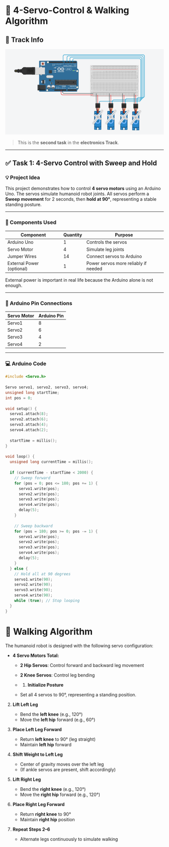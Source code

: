 # 🤖 4-Servo-Control & Walking Algorithm

## 🧠 Track Info
![diagram to show the project](RESULT.png)
> This is the **second task** in the **electronics Track**.

---

## ✅ Task 1: 4-Servo Control with Sweep and Hold

### 💡 Project Idea
This project demonstrates how to control **4 servo motors** using an Arduino Uno. The servos simulate humanoid robot joints. All servos perform a **Sweep movement** for 2 seconds, then **hold at 90°**, representing a stable standing posture.

---

### 🧰 Components Used

| Component             | Quantity | Purpose                                 |
|-----------------------|----------|-----------------------------------------|
| Arduino Uno           | 1        | Controls the servos                     |
| Servo Motor           | 4        | Simulate leg joints                     |
| Jumper Wires          | 14       | Connect servos to Arduino               |
| External Power (optional) | 1    | Power servos more reliably if needed    |

External power is important in real life because the Arduino alone is not enough.


---

### 🔌 Arduino Pin Connections

| Servo Motor | Arduino Pin |
|-------------|-------------|
| Servo1      | 8          |
| Servo2      | 6          |
| Servo3      | 4         |
| Servo4      | 2          |



---

### 💻 Arduino Code

```cpp
#include <Servo.h>

Servo servo1, servo2, servo3, servo4;
unsigned long startTime;
int pos = 0;

void setup() {
  servo1.attach(8);
  servo2.attach(6);
  servo3.attach(4);
  servo4.attach(2);

  startTime = millis();
}

void loop() {
  unsigned long currentTime = millis();

  if (currentTime - startTime < 2000) {
    // Sweep forward
    for (pos = 0; pos <= 180; pos += 1) {
      servo1.write(pos);
      servo2.write(pos);
      servo3.write(pos);
      servo4.write(pos);
      delay(5);
    }

    // Sweep backward
    for (pos = 180; pos >= 0; pos -= 1) {
      servo1.write(pos);
      servo2.write(pos);
      servo3.write(pos);
      servo4.write(pos);
      delay(5);
    }
  } else {
    // Hold all at 90 degrees
    servo1.write(90);
    servo2.write(90);
    servo3.write(90);
    servo4.write(90);
    while (true); // Stop looping
  }
}
```
# 🤖  Walking Algorithm
The humanoid robot is designed with the following servo configuration:

- **4 Servo Motors Total:**
  - **2 Hip Servos**: Control forward and backward leg movement
  - **2 Knee Servos**: Control leg bending
 
  - 1. **Initialize Posture**
   - Set all 4 servos to 90°, representing a standing position.

2. **Lift Left Leg**
   - Bend the **left knee** (e.g., 120°)
   - Move the **left hip** forward (e.g., 60°)
   

3. **Place Left Leg Forward**
   - Return **left knee** to 90° (leg straight)
   - Maintain **left hip** forward

4. **Shift Weight to Left Leg**
   - Center of gravity moves over the left leg
   - (If ankle servos are present, shift accordingly)

5. **Lift Right Leg**
   - Bend the **right knee** (e.g., 120°)
   - Move the **right hip** forward (e.g., 120°)

6. **Place Right Leg Forward**
   - Return **right knee** to 90°
   - Maintain **right hip** position

7. **Repeat Steps 2–6**
   - Alternate legs continuously to simulate walking
